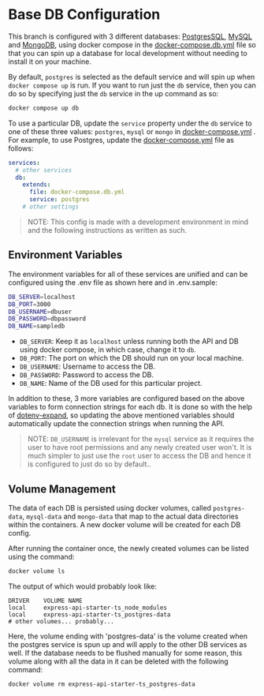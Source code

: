 # Base DB Configuration

This branch is configured with 3 different databases: [PostgresSQL](https://hub.docker.com/_/postgres), [MySQL](https://hub.docker.com/_/mysql) and [MongoDB](https://hub.docker.com/_/mongo), using docker compose in the [docker-compose.db.yml](../docker-compose.db.yml) file so that you can spin up a database for local development without needing to install it on your machine. 

By default, `postgres` is selected as the default service and will spin up when `docker compose up` is run. If you want to run just the `db` service, then you can do so by specifying just the `db` service in the up command as so:

```sh
docker compose up db
```

To use a particular DB, update the `service` property under the `db` service to one of these three values: `postgres`, `mysql` or `mongo` in [docker-compose.yml](../docker-compose.yml) . For example, to use Postgres, update the [docker-compose.yml](../docker-compose.yml)  file as follows:

```yaml
services:
  # other services
  db:
    extends:
      file: docker-compose.db.yml
      service: postgres
    # other settings
```

> NOTE: This config is made with a development environment in mind and the following instructions as written as such.

## Environment Variables

The environment variables for all of these services are unified and can be configured using the .env file as shown here and in .env.sample:

```sh
DB_SERVER=localhost
DB_PORT=3000
DB_USERNAME=dbuser
DB_PASSWORD=dbpassword
DB_NAME=sampledb
```

* `DB_SERVER`: Keep it as `localhost` unless running both the API and DB using docker compose, in which case, change it to `db`.
* `DB_PORT`: The port on which the DB should run on your local machine.
* `DB_USERNAME`: Username to access the DB.
* `DB_PASSWORD`: Password to access the DB.
* `DB_NAME`: Name of the DB used for this particular project.

In addition to these, 3 more variables are configured based on the above variables to form connection strings for each db. It is done so with the help of [dotenv-expand](https://www.npmjs.com/package/dotenv-expand), so updating the above mentioned variables should automatically update the connection strings when running the API.

> NOTE: `DB_USERNAME` is irrelevant for the `mysql` service as it requires the user to have root permissions and any newly created user won't. It is much simpler to just use the `root` user to access the DB and hence it is configured to just do so by default..

## Volume Management

The data of each DB is persisted using docker volumes, called `postgres-data`, `mysql-data` and `mongo-data` that map to the actual data directories within the containers. A new docker volume will be created for each DB config.

After running the container once, the newly created volumes can be listed using the command:

```sh
docker volume ls
```

The output of which would probably look like:

```
DRIVER    VOLUME NAME
local     express-api-starter-ts_node_modules
local     express-api-starter-ts_postgres-data
# other volumes... probably...
```

Here, the volume ending with 'postgres-data' is the volume created when the postgres service is spun up and will apply to the other DB services as well. If the database needs to be flushed manually for some reason, this volume along with all the data in it can be deleted with the following command:

```sh
docker volume rm express-api-starter-ts_postgres-data
```
